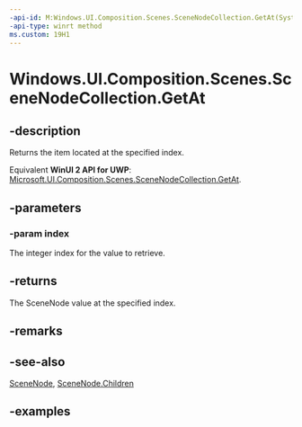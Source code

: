 ```yaml
---
-api-id: M:Windows.UI.Composition.Scenes.SceneNodeCollection.GetAt(System.UInt32)
-api-type: winrt method
ms.custom: 19H1
---
```


<!-- Method syntax.
public SceneNode SceneNodeCollection.GetAt(UInt32 index)
-->

# Windows.UI.Composition.Scenes.SceneNodeCollection.GetAt

## -description

Returns the item located at the specified index.

Equivalent **WinUI 2 API for UWP**: [Microsoft.UI.Composition.Scenes.SceneNodeCollection.GetAt](/windows/winui/api/microsoft.ui.composition.scenes.scenenodecollection.getat).

## -parameters
### -param index

The integer index for the value to retrieve.

## -returns

The SceneNode value at the specified index.

## -remarks

## -see-also

[SceneNode](scenenode.md), [SceneNode.Children](scenenode_children.md)

## -examples

